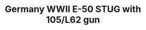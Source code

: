 ---
layout: product
title: "Germany WWII E-50 STUG with 105/L62 gun"
price: "2000" 
desc: "Maketa"
img_path: "/assets/img/UA72070.webp"
brand: "N/A"
available: false
special_offer: false
new: false
soon: false
cat: "010000"
subcat: "013300"
subsubcat: "0N/A"
sifra: "UA72070"
popular: false
spec: false
---